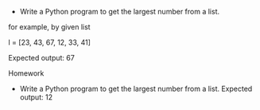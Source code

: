 * Write a Python program to get the largest number from a list.

for example, by given list

l = [23, 43, 67, 12, 33, 41]

Expected output:
67

Homework

* Write a Python program to get the largest number from a list.
Expected output:
12
